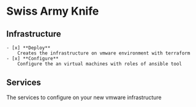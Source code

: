 # Swiss Army Knife

## **Infrastructure**

    - [x] **Deploy**
        Creates the infrastructure on vmware environment with terraform
    - [x] **Configure**
        Configure the an virtual machines with roles of ansible tool

## **Services**

The services to configure on your new vmware infrastructure